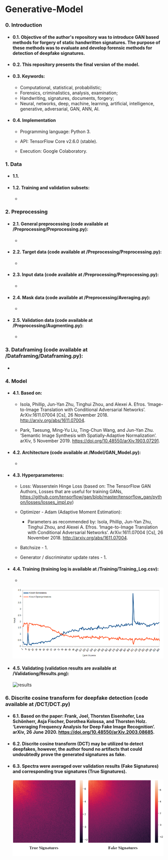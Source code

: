 # Generative-Model

### 0. Introduction

* #### 0.1. Objective of the author's repository was to introduce GAN based methods for forgery of static handwritten signatures. The purpose of these methods was to evaluate and develop forensic methods for detection of deepfake signatures.

* #### 0.2. This repository presents the final version of the model.

* #### 0.3. Keywords:

    * Computational, statistical, probabilistic; 
    * Forensics, criminalistics, analysis, examination;
    * Handwriting, signatures, documents, forgery;
    * Neural, networks, deep, machine, learning, artificial, intelligence, generative, adversarial, GAN, ANN, AI.
    
* #### 0.4. Implementation
   
  * Programming language: Python 3.
   
  * API: TensorFlow Core v2.6.0 (stable).
   
  * Execution: Google Colaboratory.
    
### 1. Data

* #### 1.1. 
  
* #### 1.2. Training and validation subsets:
    
    *

### 2. Preprocessing

* #### 2.1. General preprocessing (code available at /Preprocessing/Preprocessing.py):
    
    *

* #### 2.2. Target data (code available at /Preprocessing/Preprocessing.py):
    
    *

* #### 2.3. Input data (code available at /Preprocessing/Preprocessing.py):
    
    *

* #### 2.4. Mask data (code available at /Preprocessing/Averaging.py):
    
    *

* #### 2.5. Validation data (code available at /Preprocessing/Augmenting.py):
    
    *

### 3. Dataframing (code available at /Dataframing/Dataframing.py):

* ####

### 4. Model

* #### 4.1. Based on:
     
     * Isola, Phillip, Jun-Yan Zhu, Tinghui Zhou, and Alexei A. Efros. ‘Image-to-Image Translation with Conditional Adversarial Networks’. ArXiv:1611.07004 [Cs], 26 November 2018. http://arxiv.org/abs/1611.07004.

     * Park, Taesung, Ming-Yu Liu, Ting-Chun Wang, and Jun-Yan Zhu. ‘Semantic Image Synthesis with Spatially-Adaptive Normalization’. arXiv, 5 November 2019. https://doi.org/10.48550/arXiv.1903.07291.
     
* #### 4.2. Architecture (code available at /Model/GAN_Model.py):

     *

* #### 4.3. Hyperparameteres:

    * Loss: Wasserstein Hinge Loss (based on: The TensorFlow GAN Authors, Losses that are useful for training GANs, https://github.com/tensorflow/gan/blob/master/tensorflow_gan/python/losses/losses_impl.py)
    
    * Optimizer - Adam (Adaptive Moment Estimation):
    
       * Parameters as recommended by: Isola, Phillip, Jun-Yan Zhu, Tinghui Zhou, and Alexei A. Efros. ‘Image-to-Image Translation with Conditional Adversarial Networks’. ArXiv:1611.07004 [Cs], 26 November 2018. http://arxiv.org/abs/1611.07004.
      
    * Batchsize - 1.
    
    * Generator / discriminator update rates - 1.

* #### 4.4. Training (training log is available at /Training/Training_Log.csv):

    *
    
     ![training_loss](https://github.com/Ma-Marcinowski/Generative-Model/blob/main/Training/Training_Loss.png "Training_Loss")


* #### 4.5. Validating (validation results are available at /Validationg/Results.png):

     
     ![results](https://github.com/Ma-Marcinowski/Generative-Model/blob/main/Validating/Results.png "Results")
     

### 6. Discrite cosine transform for deepfake detection (code available at /DCT/DCT.py)

* #### 6.1. Based on the paper: Frank, Joel, Thorsten Eisenhofer, Lea Schönherr, Asja Fischer, Dorothea Kolossa, and Thorsten Holz. ‘Leveraging Frequency Analysis for Deep Fake Image Recognition’. arXiv, 26 June 2020. https://doi.org/10.48550/arXiv.2003.08685.

* #### 6.2. Discrite cosine transform (DCT) may be utilized to detect deepfakes, however, the author found no artifacts that could undoubtedly prove the generated signatures as fake. 

* #### 6.3. Spectra were averaged over validation results (Fake Signatures) and corresponding true signatures (True Signatures).

     ![spectra](https://github.com/Ma-Marcinowski/Generative-Model/blob/main/DCT/Spectra.png "Spectra")

